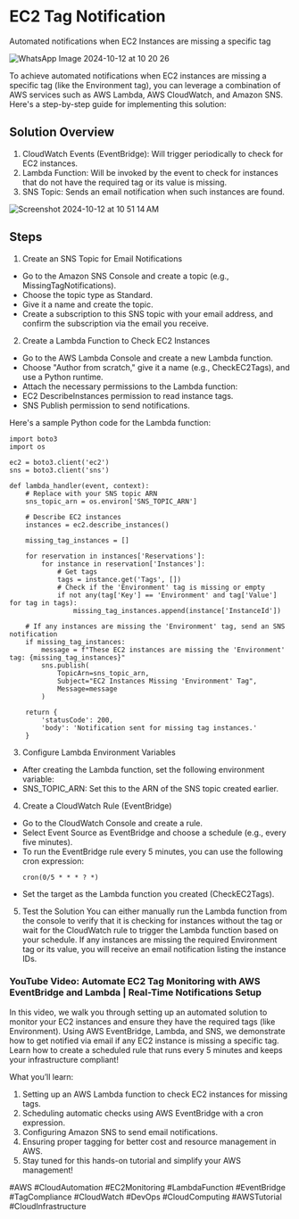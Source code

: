 # EC2 Tag Notification
Automated notifications when EC2 Instances are missing a specific tag

![WhatsApp Image 2024-10-12 at 10 20 26](https://github.com/user-attachments/assets/6415405e-83b8-40c8-a5c2-b29cda6faa0a)

To achieve automated notifications when EC2 instances are missing a specific tag (like the Environment tag), you can leverage a combination of AWS services such as AWS Lambda, AWS CloudWatch, and Amazon SNS. Here's a step-by-step guide for implementing this solution:

## Solution Overview
1. CloudWatch Events (EventBridge): Will trigger periodically to check for EC2 instances.
2. Lambda Function: Will be invoked by the event to check for instances that do not have the required tag or its value is missing.
3. SNS Topic: Sends an email notification when such instances are found.

![Screenshot 2024-10-12 at 10 51 14 AM](https://github.com/user-attachments/assets/1b402673-b1c0-47cf-8c99-02b3c469de43)

## Steps
1. Create an SNS Topic for Email Notifications
  * Go to the Amazon SNS Console and create a topic (e.g., MissingTagNotifications).
  * Choose the topic type as Standard.
  * Give it a name and create the topic.
  * Create a subscription to this SNS topic with your email address, and confirm the subscription via the email you receive.

2. Create a Lambda Function to Check EC2 Instances
  * Go to the AWS Lambda Console and create a new Lambda function.
  * Choose "Author from scratch," give it a name (e.g., CheckEC2Tags), and use a Python runtime.
  * Attach the necessary permissions to the Lambda function:
  * EC2 DescribeInstances permission to read instance tags.
  * SNS Publish permission to send notifications.

Here's a sample Python code for the Lambda function:
```
import boto3
import os

ec2 = boto3.client('ec2')
sns = boto3.client('sns')

def lambda_handler(event, context):
    # Replace with your SNS topic ARN
    sns_topic_arn = os.environ['SNS_TOPIC_ARN']
    
    # Describe EC2 instances
    instances = ec2.describe_instances()
    
    missing_tag_instances = []
    
    for reservation in instances['Reservations']:
        for instance in reservation['Instances']:
            # Get tags
            tags = instance.get('Tags', [])
            # Check if the 'Environment' tag is missing or empty
            if not any(tag['Key'] == 'Environment' and tag['Value'] for tag in tags):
                missing_tag_instances.append(instance['InstanceId'])
    
    # If any instances are missing the 'Environment' tag, send an SNS notification
    if missing_tag_instances:
        message = f"These EC2 instances are missing the 'Environment' tag: {missing_tag_instances}"
        sns.publish(
            TopicArn=sns_topic_arn,
            Subject="EC2 Instances Missing 'Environment' Tag",
            Message=message
        )
    
    return {
        'statusCode': 200,
        'body': 'Notification sent for missing tag instances.'
    }

```

3. Configure Lambda Environment Variables
  * After creating the Lambda function, set the following environment variable:
  * SNS_TOPIC_ARN: Set this to the ARN of the SNS topic created earlier.

4. Create a CloudWatch Rule (EventBridge)
  * Go to the CloudWatch Console and create a rule.
  * Select Event Source as EventBridge and choose a schedule (e.g., every five minutes).
  * To run the EventBridge rule every 5 minutes, you can use the following cron expression:
    ```
    cron(0/5 * * * ? *)
    ```
  * Set the target as the Lambda function you created (CheckEC2Tags).

5. Test the Solution
You can either manually run the Lambda function from the console to verify that it is checking for instances without the tag or wait for the CloudWatch rule to trigger the Lambda function based on your schedule.
If any instances are missing the required Environment tag or its value, you will receive an email notification listing the instance IDs.

### YouTube Video: Automate EC2 Tag Monitoring with AWS EventBridge and Lambda | Real-Time Notifications Setup

In this video, we walk you through setting up an automated solution to monitor your EC2 instances and ensure they have the required tags (like Environment). Using AWS EventBridge, Lambda, and SNS, we demonstrate how to get notified via email if any EC2 instance is missing a specific tag. Learn how to create a scheduled rule that runs every 5 minutes and keeps your infrastructure compliant!

What you’ll learn:

1. Setting up an AWS Lambda function to check EC2 instances for missing tags.
2. Scheduling automatic checks using AWS EventBridge with a cron expression.
3. Configuring Amazon SNS to send email notifications.
4. Ensuring proper tagging for better cost and resource management in AWS.
5. Stay tuned for this hands-on tutorial and simplify your AWS management!
   
#AWS #CloudAutomation #EC2Monitoring #LambdaFunction #EventBridge #TagCompliance #CloudWatch #DevOps #CloudComputing #AWSTutorial #CloudInfrastructure
